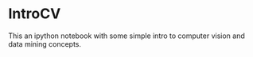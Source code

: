 # IntroCV

This an ipython notebook with some simple intro to computer vision and data mining concepts.
